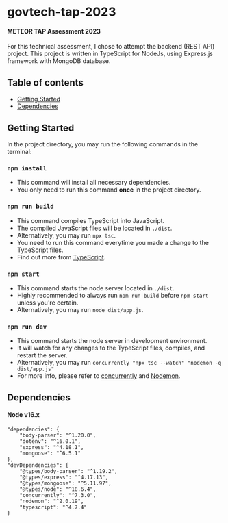 # govtech-tap-2023

#### METEOR TAP Assessment 2023
For this technical assessment, I chose to attempt the backend (REST API) project.
This project is written in TypeScript for NodeJs, using Express.js framework with MongoDB database.

## Table of contents
- [Getting Started](#getting-started)
- [Dependencies](#dependencies)

## Getting Started
In the project directory, you may run the following commands in the terminal:

### `npm install` 
   - This command will install all necessary dependencies.
   - You only need to run this command <b>once</b> in the project directory.
### `npm run build`
   - This command compiles TypeScript into JavaScript.
   - The compiled JavaScript files will be located in `./dist`.
   - Alternatively, you may run `npx tsc`.
   - You need to run this command everytime you made a change to the TypeScript files.
   - Find out more from [TypeScript](https://www.typescriptlang.org/docs/handbook/intro.html).
### `npm start`
   - This command starts the node server located in `./dist`.
   - Highly recommended to always run `npm run build` before `npm start` unless you're certain.
   - Alternatively, you may run `node dist/app.js`.
### `npm run dev`
   - This command starts the node server in development environment.
   - It will watch for any changes to the TypeScript files, compiles, and restart the server.
   - Alternatively, you may run `concurrently "npx tsc --watch" "nodemon -q dist/app.js"`
   - For more info, please refer to [concurrently](https://github.com/open-cli-tools/concurrently#usage) and [Nodemon](https://github.com/remy/nodemon#nodemon).

## Dependencies

#### Node v16.x
    "dependencies": {
        "body-parser": "^1.20.0",
        "dotenv": "^16.0.1",
        "express": "^4.18.1",
        "mongoose": "^6.5.1"
    },
    "devDependencies": {
        "@types/body-parser": "^1.19.2",
        "@types/express": "^4.17.13",
        "@types/mongoose": "^5.11.97",
        "@types/node": "^18.6.4",
        "concurrently": "^7.3.0",
        "nodemon": "^2.0.19",
        "typescript": "^4.7.4"
    }